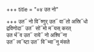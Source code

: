 +++
title = "०४ उत नो"

+++
उत᳓ नो वि᳓ष्णुर् उत᳓ वा᳓तो अस्रि᳓धो  
द्रविणोदा᳓ उत᳓ सो᳓मो म᳓यस् करत्  
उत र्भ᳓व उत᳓ राये᳓ नो अश्वि᳓ना  
उत᳓ त्व᳓ष्टा उत᳓ वि᳓भ्वा᳓नु मंसते